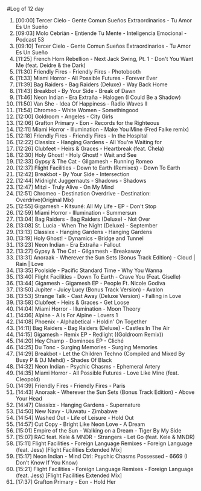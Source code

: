 #Log of 12 day

1. [00:00] Tercer Cielo - Gente Comun Sueños Extraordinarios - Tu Amor Es Un Sueño
1. [09:03] Molo Cebrián - Entiende Tu Mente - Inteligencia Emocional - Podcast 53
1. [09:10] Tercer Cielo - Gente Comun Sueños Extraordinarios - Tu Amor Es Un Sueño
1. [11:25] French Horn Rebellion - Next Jack Swing, Pt. 1 - Don't You Want Me (feat. Deidre & the Dark)
1. [11:30] Friendly Fires - Friendly Fires - Photobooth
1. [11:33] Miami Horror - All Possible Futures - Forever Ever
1. [11:39] Bag Raiders - Bag Raiders (Deluxe) - Way Back Home
1. [11:43] Breakbot - By Your Side - Break of Dawn
1. [11:46] Neon Indian - Era Extraña - Halogen (I Could Be a Shadow)
1. [11:50] Van She - Idea Of Happiness - Radio Waves II
1. [11:54] Chromeo - White Women - Somethingood
1. [12:00] Goldroom - Angeles - City Girls
1. [12:06] Grafton Primary - Eon - Records for the Righteous
1. [12:11] Miami Horror - Illumination - Make You Mine (Fred Falke remix)
1. [12:18] Friendly Fires - Friendly Fires - In the Hospital
1. [12:22] Classixx - Hanging Gardens - All You're Waiting for
1. [12:26] Clubfeet - Heirs & Graces - Heartbreak (feat. Chela)
1. [12:30] Holy Ghost! - Holy Ghost! - Wait and See
1. [12:33] Gypsy & The Cat - Gilgamesh - Running Romeo
1. [12:37] Flight Facilities - Down to Earth (Remixes) - Down To Earth
1. [12:42] Breakbot - By Your Side - Intersection
1. [12:44] Midnight Juggernauts - Shadows - Shadows
1. [12:47] Mitzi - Truly Alive - On My Mind
1. [12:51] Chromeo - Destination Overdrive - Destination: Overdrive(Original Mix)
1. [12:55] Gigamesh - Kitsuné: All My Life - EP - Don't Stop
1. [12:59] Miami Horror - Illumination - Summersun
1. [13:04] Bag Raiders - Bag Raiders (Deluxe) - Not Over
1. [13:08] St. Lucia - When The Night (Deluxe) - September
1. [13:13] Classixx - Hanging Gardens - Hanging Gardens
1. [13:19] Holy Ghost! - Dynamics - Bridge and Tunnel
1. [13:23] Neon Indian - Era Extraña - Fallout
1. [13:27] Gypsy & The Cat - Gilgamesh - Breakaway
1. [13:31] Anoraak - Wherever the Sun Sets (Bonus Track Edition) - Cloud | Rain | Love
1. [13:35] Poolside - Pacific Standard Time - Why You Wanna
1. [13:40] Flight Facilities - Down To Earth - Crave You (Feat. Giselle)
1. [13:44] Gigamesh - Gigamesh EP - People Ft. Nicole Godiva
1. [13:50] Jupiter - Juicy Lucy (Bonus Track Version) - Avalon
1. [13:53] Strange Talk - Cast Away (Deluxe Version) - Falling in Love
1. [13:58] Clubfeet - Heirs & Graces - Get Loose
1. [14:04] Miami Horror - Illumination - Moon Theory
1. [14:06] Alpine - A Is For Alpine - Lovers 1
1. [14:08] Phoenix - Alphabetical - Holdin' On Together
1. [14:11] Bag Raiders - Bag Raiders (Deluxe) - Castles In The Air
1. [14:15] Gigamesh - Remix EP - Redlight ((Goldroom Remix))
1. [14:20] Hey Champ - Dominoes EP - Cliché
1. [14:25] Du Tonc - Surging Memories - Surging Memories
1. [14:29] Breakbot - Let the Children Techno (Compiled and Mixed By Busy P & DJ Mehdi) - Shades Of Black
1. [14:32] Neon Indian - Psychic Chasms - Ephemeral Artery
1. [14:35] Miami Horror - All Possible Futures - Love Like Mine (feat. Cleopold)
1. [14:39] Friendly Fires - Friendly Fires - Paris
1. [14:43] Anoraak - Wherever the Sun Sets (Bonus Track Edition) - Above Your Head
1. [14:47] Classixx - Hanging Gardens - Supernature
1. [14:50] New Navy - Uluwatu - Zimbabwe
1. [14:54] Washed Out - Life of Leisure - Hold Out
1. [14:57] Cut Copy - Bright Like Neon Love - A Dream
1. [15:01] Empire of the Sun - Walking on a Dream - Tiger By My Side
1. [15:07] RAC feat. Kele & MNDR - Strangers - Let Go (feat. Kele & MNDR)
1. [15:11] Flight Facilities - Foreign Language Remixes - Foreign Language (feat. Jess) [Flight Facilities Extended Mix]
1. [15:17] Neon Indian - Mind Ctrl: Psychic Chasms Possessed - 6669 (I Don’t Know If You Know)
1. [15:21] Flight Facilities - Foreign Language Remixes - Foreign Language (feat. Jess) [Flight Facilities Extended Mix]
1. [17:37] Grafton Primary - Eon - Hold Her
